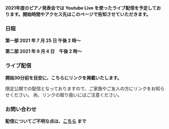 **2021年度のピアノ発表会では Youtube Live を使ったライブ配信を予定しております。開始時間やアクセス先はこのページで告知させていただきます。**

### 日程

**第一部 2021 年 7 月 25 日 午後 2 時～**

**第二部 2021 年 9 月 4 日　午後 2 時～**

### ライブ配信

**開始30分前を目安に、こちらにリンクを掲載いたします。**

限定公開での配信となっておりますので、ご家族やご友人の方にリンクをお知らせください。
尚、リンクの取り扱いにはご注意ください。

### お問い合わせ

**配信についてご不明な点は、[こちら](mailto:keitarou.kondou@gmail.com) まで**
